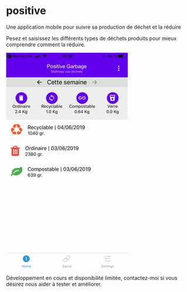 # positive

Une application mobile pour suivre sa production de déchet et la réduire

Pesez et saisissez les différents types de déchets produits pour mieux comprendre comment la réduire.


![](screenshot1.png)


Développement en cours et disponibilité limitée, contactez-moi si vous désirez nous aider à tester et améliorer.

